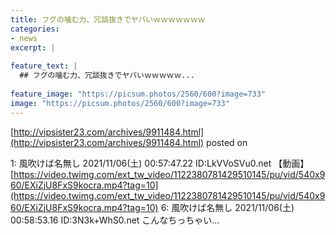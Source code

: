 ```yaml
---
title: フグの噛む力、冗談抜きでヤバいｗｗｗｗｗｗｗ
categories:
- news
excerpt: |
  
feature_text: |
  ## フグの噛む力、冗談抜きでヤバいｗｗｗｗｗ...
  
feature_image: "https://picsum.photos/2560/600?image=733"
image: "https://picsum.photos/2560/600?image=733"
---
```


[http://vipsister23.com/archives/9911484.html](http://vipsister23.com/archives/9911484.html)
posted on 

<!--more-->

1: 風吹けば名無し 2021/11/06(土) 00:57:47.22 ID:LkVVoSVu0.net 【動画】[https://video.twimg.com/ext_tw_video/1122380781429510145/pu/vid/540x960/EXiZjU8FxS9kocra.mp4?tag=10](https://video.twimg.com/ext_tw_video/1122380781429510145/pu/vid/540x960/EXiZjU8FxS9kocra.mp4?tag=10) 6: 風吹けば名無し 2021/11/06(土) 00:58:53.16 ID:3N3k+WhS0.net こんなちっちゃい...
